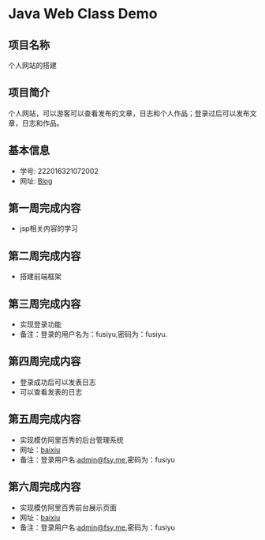 # Java Web Class Demo

## 项目名称
个人网站的搭建

## 项目简介
个人网站，可以游客可以查看发布的文章，日志和个人作品；登录过后可以发布文章，日志和作品。

## 基本信息
- 学号: 222016321072002
- 网址: [Blog](http://39.106.102.184:8080/Blog)


## 第一周完成内容
- jsp相关内容的学习

## 第二周完成内容
- 搭建前端框架

## 第三周完成内容
- 实现登录功能
- 备注：登录的用户名为：fusiyu,密码为：fusiyu.

## 第四周完成内容
- 登录成功后可以发表日志
- 可以查看发表的日志

## 第五周完成内容
- 实现模仿阿里百秀的后台管理系统
- 网址：[baixiu](http:39.106.102.184/baixiu/admin/login.php)
- 备注：登录用户名:admin@fsy.me,密码为：fusiyu

## 第六周完成内容
- 实现模仿阿里百秀前台展示页面
- 网址：[baixiu](http:39.106.102.184/baixiu/index.html)
- 备注：登录用户名:admin@fsy.me,密码为：fusiyu



